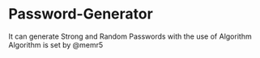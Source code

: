# Password-Generator
It can generate Strong and Random Passwords with the use of Algorithm 
Algorithm is set by @memr5 
